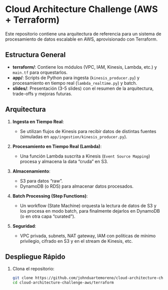 # Cloud Architecture Challenge (AWS + Terraform)

Este repositorio contiene una arquitectura de referencia para un sistema de procesamiento de datos escalable en AWS, aprovisionado con Terraform.

## Estructura General

- **terraform/**: Contiene los módulos (VPC, IAM, Kinesis, Lambda, etc.) y `main.tf` para orquestarlos.
- **app/**: Scripts de Python para ingesta (`kinesis_producer.py`) y procesamiento en tiempo real (`lambda_realtime.py`) y batch.
- **slides/**: Presentación (3-5 slides) con el resumen de la arquitectura, trade-offs y mejoras futuras.

## Arquitectura

1. **Ingesta en Tiempo Real**:  
   - Se utilizan flujos de Kinesis para recibir datos de distintas fuentes (simuladas en `app/ingestion/kinesis_producer.py`).  

2. **Procesamiento en Tiempo Real (Lambda)**:  
   - Una función Lambda suscrita a Kinesis (`Event Source Mapping`) procesa y almacena la data “cruda” en S3.  

3. **Almacenamiento**:  
   - S3 para datos “raw”.  
   - DynamoDB (o RDS) para almacenar datos procesados.  

4. **Batch Processing (Step Functions)**:  
   - Un workflow (State Machine) orquesta la lectura de datos de S3 y los procesa en modo batch, para finalmente dejarlos en DynamoDB (o en otra capa “curated”).  

5. **Seguridad**:  
   - VPC privada, subnets, NAT gateway, IAM con políticas de mínimo privilegio, cifrado en S3 y en el stream de Kinesis, etc.

## Despliegue Rápido

1. Clona el repositorio:  
   ```bash
   git clone https://github.com/johnduartemoreno/cloud-architecture-challenge-aws.git
   cd cloud-architecture-challenge-aws/terraform
